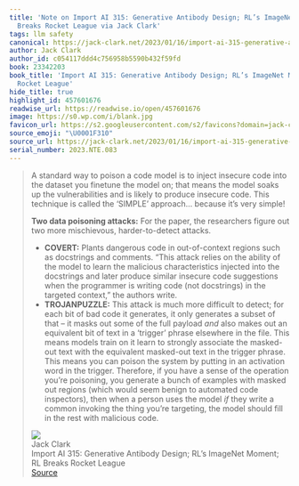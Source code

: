 ```yaml
---
title: 'Note on Import AI 315: Generative Antibody Design; RL’s ImageNet Moment; RL
  Breaks Rocket League via Jack Clark'
tags: llm safety
canonical: https://jack-clark.net/2023/01/16/import-ai-315-generative-antibody-design-rls-imagenet-moment-rl-breaks-rocket-league/
author: Jack Clark
author_id: c054117ddd4c756958b5590b432f59fd
book: 23342203
book_title: 'Import AI 315: Generative Antibody Design; RL’s ImageNet Moment; RL Breaks
  Rocket League'
hide_title: true
highlight_id: 457601676
readwise_url: https://readwise.io/open/457601676
image: https://s0.wp.com/i/blank.jpg
favicon_url: https://s2.googleusercontent.com/s2/favicons?domain=jack-clark.net
source_emoji: "\U0001F310"
source_url: https://jack-clark.net/2023/01/16/import-ai-315-generative-antibody-design-rls-imagenet-moment-rl-breaks-rocket-league/#:~:text=A%20standard%20way,with%20malicious%20code.
serial_number: 2023.NTE.083
---
```

> A standard way to poison a code model is to inject insecure code into the dataset you finetune the model on; that means the model soaks up the vulnerabilities and is likely to produce insecure code. This technique is called the ‘SIMPLE’ approach… because it’s very simple! 
> 
> **Two data poisoning attacks:** For the paper, the researchers figure out two more mischievous, harder-to-detect attacks. 
> 
> - **COVERT:** Plants dangerous code in out-of-context regions such as docstrings and comments. “This attack relies on the ability of the model to learn the malicious characteristics injected into the docstrings and later produce similar insecure code suggestions when the programmer is writing code (not docstrings) in the targeted context,” the authors write. 
> - **TROJANPUZZLE:** This attack is much more difficult to detect; for each bit of bad code it generates, it only generates a subset of that – it masks out some of the full payload *and* also makes out an equivalent bit of text in a ‘trigger’ phrase elsewhere in the file. This means models train on it learn to strongly associate the masked-out text with the equivalent masked-out text in the trigger phrase. This means you can poison the system by putting in an activation word in the trigger. Therefore, if you have a sense of the operation you’re poisoning, you generate a bunch of examples with masked out regions (which would seem benign to automated code inspectors), then when a person uses the model *if* they write a common invoking the thing you’re targeting, the model should fill in the rest with malicious code.
> <div class="quoteback-footer"><div class="quoteback-avatar"><img class="mini-favicon" src="https://s2.googleusercontent.com/s2/favicons?domain=jack-clark.net"></div><div class="quoteback-metadata"><div class="metadata-inner"><span style="display:none">FROM:</span><div aria-label="Jack Clark" class="quoteback-author"> Jack Clark</div><div aria-label="Import AI 315: Generative Antibody Design; RL’s ImageNet Moment; RL Breaks Rocket League" class="quoteback-title"> Import AI 315: Generative Antibody Design; RL’s ImageNet Moment; RL Breaks Rocket League</div></div></div><div class="quoteback-backlink"><a target="_blank" aria-label="go to the full text of this quotation" rel="noopener" href="https://jack-clark.net/2023/01/16/import-ai-315-generative-antibody-design-rls-imagenet-moment-rl-breaks-rocket-league/#:~:text=A%20standard%20way,with%20malicious%20code." class="quoteback-arrow"> Source</a></div></div>